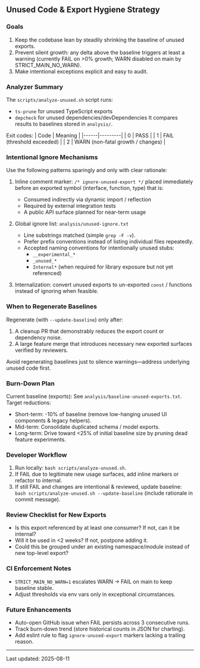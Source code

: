 ## Unused Code & Export Hygiene Strategy

### Goals
1. Keep the codebase lean by steadily shrinking the baseline of unused exports.
2. Prevent silent growth: any delta above the baseline triggers at least a warning (currently FAIL on >0% growth; WARN disabled on main by STRICT_MAIN_NO_WARN).
3. Make intentional exceptions explicit and easy to audit.

### Analyzer Summary
The `scripts/analyze-unused.sh` script runs:
- `ts-prune` for unused TypeScript exports
- `depcheck` for unused dependencies/devDependencies
It compares results to baselines stored in `analysis/`.

Exit codes:
| Code | Meaning |
|------|---------|
| 0 | PASS |
| 1 | FAIL (threshold exceeded) |
| 2 | WARN (non-fatal growth / changes) |

### Intentional Ignore Mechanisms
Use the following patterns sparingly and only with clear rationale:

1. Inline comment marker: `/* ignore-unused-export */` placed immediately before an exported symbol (interface, function, type) that is:
   - Consumed indirectly via dynamic import / reflection
   - Required by external integration tests
   - A public API surface planned for near-term usage

2. Global ignore list: `analysis/unused-ignore.txt`
   - Line substrings matched (simple `grep -F -v`).
   - Prefer prefix conventions instead of listing individual files repeatedly.
   - Accepted naming conventions for intentionally unused stubs:
     - `__experimental_*`
     - `_unused_*`
     - `Internal*` (when required for library exposure but not yet referenced)

3. Internalization: convert unused exports to un-exported `const` / functions instead of ignoring when feasible.

### When to Regenerate Baselines
Regenerate (with `--update-baseline`) only after:
1. A cleanup PR that demonstrably reduces the export count or dependency noise.
2. A large feature merge that introduces necessary new exported surfaces verified by reviewers.

Avoid regenerating baselines just to silence warnings—address underlying unused code first.

### Burn-Down Plan
Current baseline (exports): See `analysis/baseline-unused-exports.txt`.
Target reductions:
- Short-term: -10% of baseline (remove low-hanging unused UI components & legacy helpers).
- Mid-term: Consolidate duplicated schema / model exports.
- Long-term: Drive toward <25% of initial baseline size by pruning dead feature experiments.

### Developer Workflow
1. Run locally: `bash scripts/analyze-unused.sh`.
2. If FAIL due to legitimate new usage surfaces, add inline markers or refactor to internal.
3. If still FAIL and changes are intentional & reviewed, update baseline: `bash scripts/analyze-unused.sh --update-baseline` (include rationale in commit message).

### Review Checklist for New Exports
- Is this export referenced by at least one consumer? If not, can it be internal?
- Will it be used in <2 weeks? If not, postpone adding it.
- Could this be grouped under an existing namespace/module instead of new top-level export?

### CI Enforcement Notes
- `STRICT_MAIN_NO_WARN=1` escalates WARN → FAIL on main to keep baseline stable.
- Adjust thresholds via env vars only in exceptional circumstances.

### Future Enhancements
- Auto-open GitHub issue when FAIL persists across 3 consecutive runs.
- Track burn-down trend (store historical counts in JSON for charting).
- Add eslint rule to flag `ignore-unused-export` markers lacking a trailing reason.

---
Last updated: 2025-08-11
